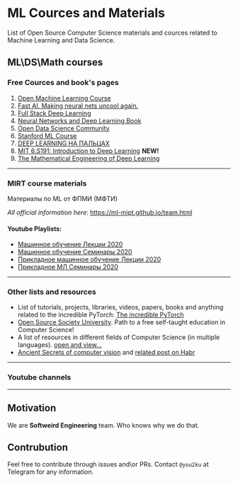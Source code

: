 # ML Cources and Materials

List of Open Source Computer Science materials and cources related to Machine Learning and Data Science.

## ML\DS\Math courses
### Free Cources and book's pages

1. [Open Machine Learning Course](https://mlcourse.ai)
2. [Fast AI. Making neural nets uncool again.](https://fast.ai)
3. [Full Stack Deep Learning](https://fullstackdeeplearning.com)
4. [Neural Networks and Deep Learning Book](http://neuralnetworksanddeeplearning.com)
5. [Open Data Science Community](https://ods.ai)
6. [Stanford ML Course](http://cs231n.stanford.edu)
7. [DEEP LEARNING НА ПАЛЬЦАХ](https://dlcourse.ai)
8. [MIT 6.S191: Introduction to Deep Learning](https://www.youtube.com/user/Zan560/playlists) **NEW!**
9. [The Mathematical Engineering of Deep Learning](https://deeplearningmath.org)
-------------------------------------------------
### MIRT course materials
Материалы по ML от ФПМИ (МФТИ)

*All official information here*: https://ml-mipt.github.io/team.html

#### Youtube Playlists:
- [Машинное обучение Лекции 2020](https://www.youtube.com/watch?v=8s9073kNXgY&list=PL4_hYwCyhAvZyW6qS58x4uElZgAkMVUvj)
- [Машинное обучение Семинары 2020](https://www.youtube.com/watch?v=7uRXcMSkgpY&list=PL4_hYwCyhAvYPOWn6e44RKxEfRWEsPA1z)
- [Прикладное машинное обучение Лекции 2020](https://www.youtube.com/watch?v=vO-TijhBT8E&list=PL4_hYwCyhAvY7k32D65q3xJVo8X8dc3Ye)
- [Прикладное МЛ Семинары 2020](https://www.youtube.com/watch?v=XlEHTf93Y8w&list=PL4_hYwCyhAvZLp0CTIDVQr9FtDR_7DaUr)
-------------------------------------------------
### Other lists and resources
- List of tutorials, projects, libraries, videos, papers, books and anything related to the incredible PyTorch: [The incredible PyTorch](https://github.com/ritchieng/the-incredible-pytorch)
- [Open Source Society University](https://github.com/ossu/computer-science). Path to a free self-taught education in Computer Science!
- A list of resources in different fields of Computer Science (in multiple languages). [open and view...](https://github.com/the-akira/Computer-Science-Resources)
- [Ancient Secrets of computer vision](https://www.youtube.com/watch?v=8jXIAWg_yHU&list=PLjMXczUzEYcHvw5YYSU92WrY8IwhTuq7p) and [related post on Habr](https://habr.com/ru/post/461365/)
-------------------------------------------------
### Youtube channels
-------------------------------------------------

## Motivation
We are **Softweird Engineering** team. Who knows why we do that.

## Contrubution
Feel free to contribute through issues and\or PRs. Contact ```@you2ku``` at Telegram for any information.

